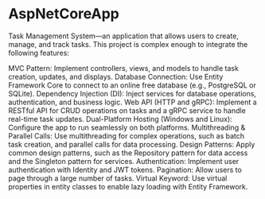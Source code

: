 # AspNetCoreApp
 Task Management System—an application that allows users to create, manage, and track tasks. This project is complex enough to integrate the following features:

MVC Pattern: Implement controllers, views, and models to handle task creation, updates, and displays.
Database Connection: Use Entity Framework Core to connect to an online free database (e.g., PostgreSQL or SQLite).
Dependency Injection (DI): Inject services for database operations, authentication, and business logic.
Web API (HTTP and gRPC): Implement a RESTful API for CRUD operations on tasks and a gRPC service to handle real-time task updates.
Dual-Platform Hosting (Windows and Linux): Configure the app to run seamlessly on both platforms.
Multithreading & Parallel Calls: Use multithreading for complex operations, such as batch task creation, and parallel calls for data processing.
Design Patterns: Apply common design patterns, such as the Repository pattern for data access and the Singleton pattern for services.
Authentication: Implement user authentication with Identity and JWT tokens.
Pagination: Allow users to page through a large number of tasks.
Virtual Keyword: Use virtual properties in entity classes to enable lazy loading with Entity Framework.
